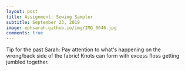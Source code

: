 ```yaml
---
layout: post
title: Assignment: Sewing Sampler
subtitle: September 23, 2019
image: ephsarah.github.io/img/IMG_0046.jpg
comments: true
---
```



Tip for the past Sarah: Pay attention to what's happening on the wrong/back side of the fabric! Knots can form with excess floss getting jumbled together.

